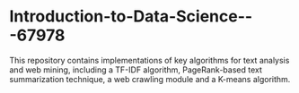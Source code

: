 # Introduction-to-Data-Science---67978
This repository contains implementations of key algorithms for text analysis and web mining, including a TF-IDF algorithm, PageRank-based text summarization technique, a web crawling module and a K-means algorithm.
